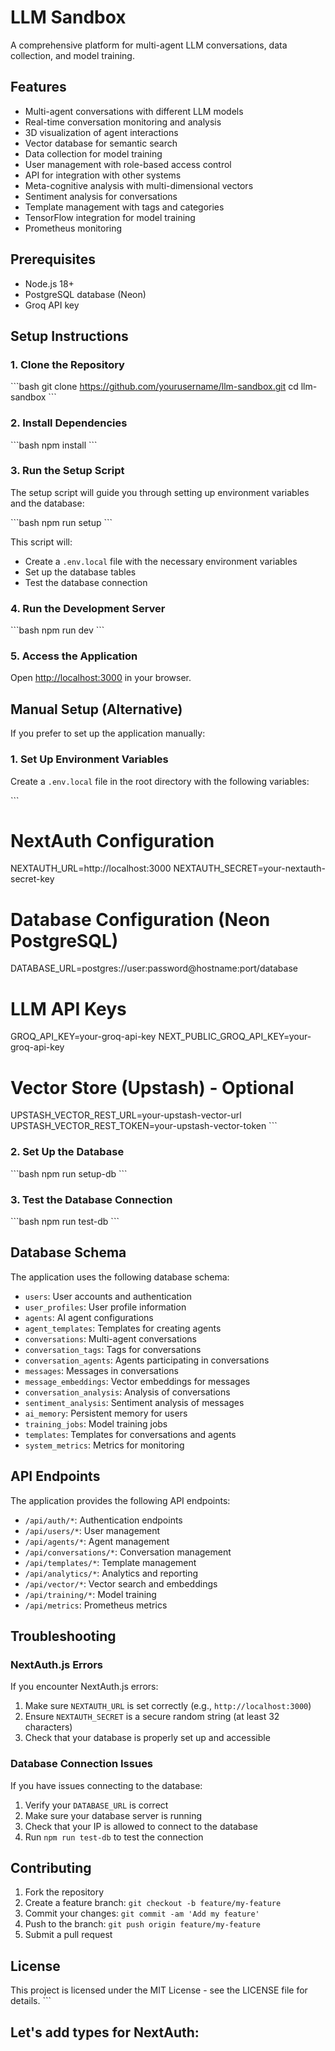 # LLM Sandbox

A comprehensive platform for multi-agent LLM conversations, data collection, and model training.

## Features

- Multi-agent conversations with different LLM models
- Real-time conversation monitoring and analysis
- 3D visualization of agent interactions
- Vector database for semantic search
- Data collection for model training
- User management with role-based access control
- API for integration with other systems
- Meta-cognitive analysis with multi-dimensional vectors
- Sentiment analysis for conversations
- Template management with tags and categories
- TensorFlow integration for model training
- Prometheus monitoring

## Prerequisites

- Node.js 18+
- PostgreSQL database (Neon)
- Groq API key

## Setup Instructions

### 1. Clone the Repository

\`\`\`bash
git clone https://github.com/yourusername/llm-sandbox.git
cd llm-sandbox
\`\`\`

### 2. Install Dependencies

\`\`\`bash
npm install
\`\`\`

### 3. Run the Setup Script

The setup script will guide you through setting up environment variables and the database:

\`\`\`bash
npm run setup
\`\`\`

This script will:
- Create a `.env.local` file with the necessary environment variables
- Set up the database tables
- Test the database connection

### 4. Run the Development Server

\`\`\`bash
npm run dev
\`\`\`

### 5. Access the Application

Open [http://localhost:3000](http://localhost:3000) in your browser.

## Manual Setup (Alternative)

If you prefer to set up the application manually:

### 1. Set Up Environment Variables

Create a `.env.local` file in the root directory with the following variables:

\`\`\`
# NextAuth Configuration
NEXTAUTH_URL=http://localhost:3000
NEXTAUTH_SECRET=your-nextauth-secret-key

# Database Configuration (Neon PostgreSQL)
DATABASE_URL=postgres://user:password@hostname:port/database

# LLM API Keys
GROQ_API_KEY=your-groq-api-key
NEXT_PUBLIC_GROQ_API_KEY=your-groq-api-key

# Vector Store (Upstash) - Optional
UPSTASH_VECTOR_REST_URL=your-upstash-vector-url
UPSTASH_VECTOR_REST_TOKEN=your-upstash-vector-token
\`\`\`

### 2. Set Up the Database

\`\`\`bash
npm run setup-db
\`\`\`

### 3. Test the Database Connection

\`\`\`bash
npm run test-db
\`\`\`

## Database Schema

The application uses the following database schema:

- `users`: User accounts and authentication
- `user_profiles`: User profile information
- `agents`: AI agent configurations
- `agent_templates`: Templates for creating agents
- `conversations`: Multi-agent conversations
- `conversation_tags`: Tags for conversations
- `conversation_agents`: Agents participating in conversations
- `messages`: Messages in conversations
- `message_embeddings`: Vector embeddings for messages
- `conversation_analysis`: Analysis of conversations
- `sentiment_analysis`: Sentiment analysis of messages
- `ai_memory`: Persistent memory for users
- `training_jobs`: Model training jobs
- `templates`: Templates for conversations and agents
- `system_metrics`: Metrics for monitoring

## API Endpoints

The application provides the following API endpoints:

- `/api/auth/*`: Authentication endpoints
- `/api/users/*`: User management
- `/api/agents/*`: Agent management
- `/api/conversations/*`: Conversation management
- `/api/templates/*`: Template management
- `/api/analytics/*`: Analytics and reporting
- `/api/vector/*`: Vector search and embeddings
- `/api/training/*`: Model training
- `/api/metrics`: Prometheus metrics

## Troubleshooting

### NextAuth.js Errors

If you encounter NextAuth.js errors:

1. Make sure `NEXTAUTH_URL` is set correctly (e.g., `http://localhost:3000`)
2. Ensure `NEXTAUTH_SECRET` is a secure random string (at least 32 characters)
3. Check that your database is properly set up and accessible

### Database Connection Issues

If you have issues connecting to the database:

1. Verify your `DATABASE_URL` is correct
2. Make sure your database server is running
3. Check that your IP is allowed to connect to the database
4. Run `npm run test-db` to test the connection

## Contributing

1. Fork the repository
2. Create a feature branch: `git checkout -b feature/my-feature`
3. Commit your changes: `git commit -am 'Add my feature'`
4. Push to the branch: `git push origin feature/my-feature`
5. Submit a pull request

## License

This project is licensed under the MIT License - see the LICENSE file for details.
\`\`\`

## Let's add types for NextAuth:
